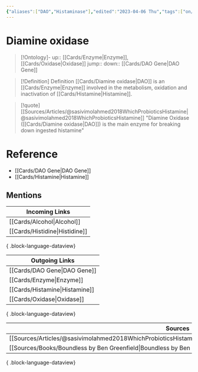 ```yaml
---
{"aliases":["DAO","Histaminase"],"edited":"2023-04-06 Thu","tags":["on/Science/Biology/Biochemistry"],"date created":"2022-12-03 Sat","dg-publish":true,"permalink":"/cards/diamine-oxidase/","dgPassFrontmatter":true}
---
```


# Diamine oxidase

> [!Ontology]-
> up:: [[Cards/Enzyme\|Enzyme]], [[Cards/Oxidase\|Oxidase]]
> jump::
> down:: [[Cards/DAO Gene\|DAO Gene]]

> [!Definition] Definition
> [[Cards/Diamine oxidase\|DAO]] is an [[Cards/Enzyme\|Enzyme]] involved in the metabolism, oxidation and inactivation of [[Cards/Histamine\|Histamine]].

> [!quote] [[Sources/Articles/@sasivimolahmed2018WhichProbioticsHistamine\|@sasivimolahmed2018WhichProbioticsHistamine]]
> "Diamine Oxidase ([[Cards/Diamine oxidase\|DAO]]) is the main enzyme for breaking down ingested histamine"

# Reference
- [[Cards/DAO Gene\|DAO Gene]]
- [[Cards/Histamine\|Histamine]]

## Mentions
| Incoming Links                    |
| --------------------------------- |
| [[Cards/Alcohol\|Alcohol]]     |
| [[Cards/Histidine\|Histidine]] |

{ .block-language-dataview}

| Outgoing Links                    |
| --------------------------------- |
| [[Cards/DAO Gene\|DAO Gene]]   |
| [[Cards/Enzyme\|Enzyme]]       |
| [[Cards/Histamine\|Histamine]] |
| [[Cards/Oxidase\|Oxidase]]     |

{ .block-language-dataview}

| Sources                                                                                                          |
| ---------------------------------------------------------------------------------------------------------------- |
| [[Sources/Articles/@sasivimolahmed2018WhichProbioticsHistamine\|@sasivimolahmed2018WhichProbioticsHistamine]] |
| [[Sources/Books/Boundless by Ben Greenfield\|Boundless by Ben Greenfield]]                                    |

{ .block-language-dataview}